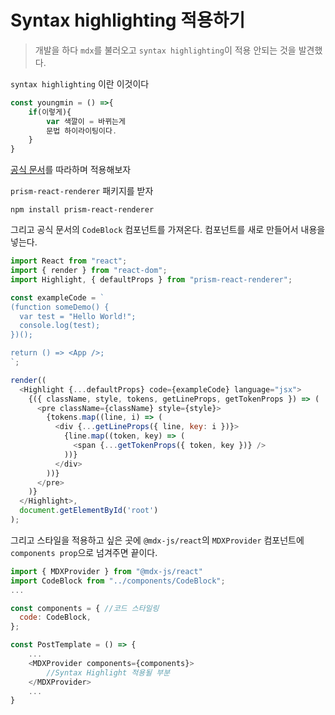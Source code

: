 # Syntax highlighting 적용하기

> 개발을 하다 `mdx`를 불러오고 `syntax highlighting`이 적용 안되는 것을 발견했다. 

`syntax highlighting` 이란 이것이다
```js
const youngmin = () =>{
    if(이렇게){
        var 색깔이 = 바뀌는게
        문법 하이라이팅이다.
    }
} 
```

[공식 문서](https://www.npmjs.com/package/prism-react-renderer)를 따라하며 적용해보자

`prism-react-renderer` 패키지를 받자
```shell
npm install prism-react-renderer
```

그리고 공식 문서의 `CodeBlock` 컴포넌트를 가져온다. 컴포넌트를 새로 만들어서 내용을 넣는다.
```js
import React from "react";
import { render } from "react-dom";
import Highlight, { defaultProps } from "prism-react-renderer";

const exampleCode = `
(function someDemo() {
  var test = "Hello World!";
  console.log(test);
})();

return () => <App />;
`;

render((
  <Highlight {...defaultProps} code={exampleCode} language="jsx">
    {({ className, style, tokens, getLineProps, getTokenProps }) => (
      <pre className={className} style={style}>
        {tokens.map((line, i) => (
          <div {...getLineProps({ line, key: i })}>
            {line.map((token, key) => (
              <span {...getTokenProps({ token, key })} />
            ))}
          </div>
        ))}
      </pre>
    )}
  </Highlight>,
  document.getElementById('root')
);
```

그리고 스타일을 적용하고 싶은 곳에 `@mdx-js/react`의 `MDXProvider` 컴포넌트에 `components prop`으로 넘겨주면 끝이다.

```js
import { MDXProvider } from "@mdx-js/react"
import CodeBlock from "../components/CodeBlock";
...

const components = { //코드 스타일링
  code: CodeBlock,
};

const PostTemplate = () => {
    ...
    <MDXProvider components={components}>
        //Syntax Highlight 적용될 부분
    </MDXProvider>
    ...
}
```
